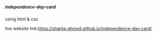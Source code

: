 ﻿##### independence-day-card
 using html & css
 
 live website link:https://shanta-ahmed.github.io/independence-day-card/
